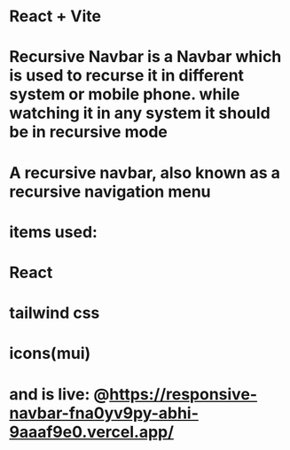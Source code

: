 # React + Vite

# Recursive Navbar is a Navbar which is used to recurse it in different system or mobile phone. while watching it in any system it should be in recursive mode
#   A recursive navbar, also known as a recursive navigation menu


# items used:

# React
# tailwind css
# icons(mui)
     
#     and is live:     @https://responsive-navbar-fna0yv9py-abhi-9aaaf9e0.vercel.app/
